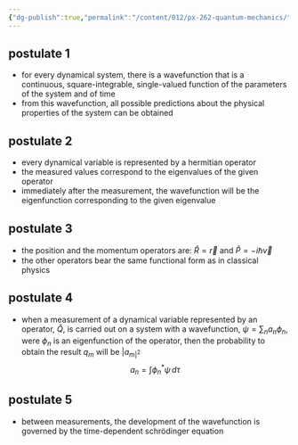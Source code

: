 ```yaml
---
{"dg-publish":true,"permalink":"/content/012/px-262-quantum-mechanics/term-1/c-the-basic-postulates/px-262-c10-the-basic-postulates/","noteIcon":"1","created":"2024-11-25T10:50:32.000+00:00","updated":"2024-12-08T13:30:37.166+00:00"}
---
```


## postulate 1
- for every dynamical system, there is a wavefunction that is a continuous, square-integrable, single-valued function of the parameters of the system and of time
- from this wavefunction, all possible predictions about the physical properties of the system can be obtained
## postulate 2
- every dynamical variable is represented by a hermitian operator
- the measured values correspond to the eigenvalues of the given operator
- immediately after the measurement, the wavefunction will be the eigenfunction corresponding to the given eigenvalue
## postulate 3
- the position and the momentum operators are: $\hat R = \vec r$ and $\hat P = -i\hbar\vec v$ 
- the other operators bear the same functional form as in classical physics
## postulate 4
- when a measurement of a dynamical variable represented by an operator, $\hat Q$, is carried out on a system with a wavefunction, $\psi = \sum_{n}a_{n}\phi_n$,  were $\phi_n$ is an eigenfunction of the operator, then the probability to obtain the result $q_m$ will be $|a_{m|^2}$
$$a_{n} = \int \phi_{n}^{*} \psi \,d\tau$$
## postulate 5 
- between measurements, the development of the wavefunction is governed by the time-dependent schrödinger equation 